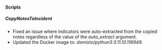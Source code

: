 
#### Scripts

##### CopyNotesToIncident

- Fixed an issue where indicators were auto-extracted from the copied notes regardless of the value of the *auto_extract* argument.
- Updated the Docker image to: *demisto/python3:3.11.10.116949*.
